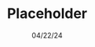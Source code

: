 ---
layout: "../../layouts/PostLayout.astro"
title: Placeholder
description: Placeholder.
date: 04/22/24
---